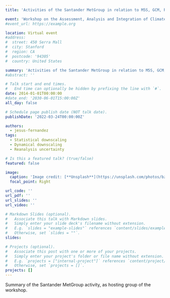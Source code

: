 ```yaml
---
title: 'Activities of the Santander MetGroup in relation to M5S, GCM, RCM, ESD and OBS'

event: 'Workshop on the Assessment, Analysis and Integration of Climate Information Conflicts'
#event_url: https://example.org

location: Virtual event
#address:
#  street: 450 Serra Mall
#  city: Stanford
#  region: CA
#  postcode: '94305'
#  country: United States

summary: 'Activities of the Santander MetGroup in relation to M5S, GCM, RCM, ESD and OBS'
#abstract: ''

# Talk start and end times.
#   End time can optionally be hidden by prefixing the line with `#`.
date: 2014-01-01T00:00:00
#date_end: '2030-06-01T15:00:00Z'
all_day: false

# Schedule page publish date (NOT talk date).
publishDate: '2022-03-24T00:00:00Z'

authors: 
  - jesus-fernandez
tags: 
  - Statistical downscaling
  - Dynamical downscaling
  - Reanalysis uncertainty

# Is this a featured talk? (true/false)
featured: false

image:
  caption: 'Image credit: [**Unsplash**](https://unsplash.com/photos/bzdhc5b3Bxs)'
  focal_point: Right

url_code: ''
url_pdf: ''
url_slides: ''
url_video: ''

# Markdown Slides (optional).
#   Associate this talk with Markdown slides.
#   Simply enter your slide deck's filename without extension.
#   E.g. `slides = "example-slides"` references `content/slides/example-slides.md`.
#   Otherwise, set `slides = ""`.
slides:

# Projects (optional).
#   Associate this post with one or more of your projects.
#   Simply enter your project's folder or file name without extension.
#   E.g. `projects = ["internal-project"]` references `content/project/deep-learning/index.md`.
#   Otherwise, set `projects = []`.
projects: []
---
```


<p>Summary of the Santander MetGroup activity, as hosting group of the workshop.</p>
